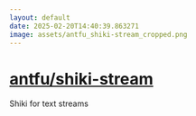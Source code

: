 ```yaml
---
layout: default
date: 2025-02-20T14:40:39.863271
image: assets/antfu_shiki-stream_cropped.png
---
```


# [antfu/shiki-stream](https://github.com/antfu/shiki-stream)

Shiki for text streams
